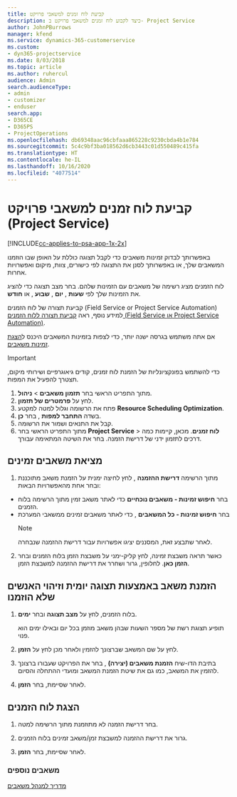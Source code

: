 ```yaml
---
title: ‏‫קביעת לוח זמנים למשאבי פרויקט
description: כיצד לקבוע לוח זמנים למשאבי פרויקט ב- Project Service
author: JohnPBurrows
manager: kfend
ms.service: dynamics-365-customerservice
ms.custom:
- dyn365-projectservice
ms.date: 8/03/2018
ms.topic: article
ms.author: ruhercul
audience: Admin
search.audienceType:
- admin
- customizer
- enduser
search.app:
- D365CE
- D365PS
- ProjectOperations
ms.openlocfilehash: db69348aac96cbfaaa865228c9230cbda4b1e784
ms.sourcegitcommit: 5c4c9bf3ba018562d6cb3443c01d550489c415fa
ms.translationtype: HT
ms.contentlocale: he-IL
ms.lasthandoff: 10/16/2020
ms.locfileid: "4077514"
---
```

# <a name="schedule-resources-for-a-project-project-service"></a>קביעת לוח זמנים למשאבי פרויקט (Project Service)

[!INCLUDE[cc-applies-to-psa-app-1x-2x](../includes/cc-applies-to-psa-app-1x-2x.md)]

באפשרותך לבדוק זמינות משאבים כדי לקבל תצוגה כוללת על האופן שבו הוזמנו המשאבים שלך, או באפשרותך לסנן את התצוגה לפי כישורים, צוות, מיקום ואפשרויות אחרות.  
  
לוח הזמנים מציג רשימה של משאבים עם הזמינות שלהם. בחר מצב תצוגה כדי להציג את הזמינות שלך לפי **שעות** , **יום** , **שבוע** , או **חודש**.  
  
 קביעת תצורה של לוח הזמנים (Field Service or Project Service Automation) למידע נוסף, ראה [קביעת תצורה ללוח הזמנים (Field Service או Project Service Automation)](https://docs.microsoft.com/dynamics365/field-service/configure-schedule-board).
  
אם אתה משתמש בגרסה ישנה יותר, כדי לצפות בזמינות המשאבים היכנס ל[הצגת זמינות משאבים](../psa/view-resource-availability.md).  

> [!IMPORTANT]
>  כדי להשתמש בפונקציונליות של הזמנת לוח זמנים, קודים גיאוגרפיים‬ ושירותי מיקום, תצטרך להפעיל את המפות.  
> 
> 1. מתוך התפריט הראשי בחר **תזמון משאבים** > **ניהול**.  
> 2. לחץ על **פרמטרים של תזמון**.  
> 3. פתח את הרשומה וגלול למטה למקטע **Resource Scheduling Optimization**.  
> 4. בשדה **התחבר למפות** , בחר **כן**.  
> 5. קבל את התנאים ושמור את הרשומה.  
> 6. מתוך התפריט הראשי בחר **Project Service** > **לוח זמנים**. מכאן, קיימות כמה דרכים לתזמון ידני של דרישת הזמנה. בחר את השיטה המתאימה עבורך.
  
## <a name="find-available-resources"></a>מציאת משאבים זמינים‬

1.  מתוך הרשימה **דרישת ההזמנה** , לחץ לחיצה ימנית על הזמנת משאב מתוכננת ובחר אחת מהאפשרויות הבאות:  
  
- בחר **חיפוש זמינות - משאבים נוכחיים** כדי לאתר משאב זמין מתוך הרשימה בלוח הזמנים.  
- בחר **חיפוש זמינות - כל המשאבים** , כדי לאתר משאבים זמינים ממשאבי המערכת  
   > [!NOTE]
   >  לאחר שתבצע זאת, המסננים יציגו אפשרויות עבור דרישת ההזמנה שנבחרה.  
  
2. כאשר תראה משבצת זמינה, לחץ קליק-ימני על משבצת הזמן בלוח הזמנים ובחר **הזמן כאן**. לחלופין, גרור ושחרר את דרישת ההזמנה למשבצת הזמן.  
  

## <a name="book-a-resource-using-the-daily-view-and-find-whos-under-booked"></a>הזמנת משאב באמצעות תצוגה יומית וזיהוי האנשים שלא הוזמנו
  
1.  בלוח הזמנים, לחץ על **מצב תצוגה** ובחר **ימים**.  
  
    תופיע תצוגת רשת של מספר השעות שבהן משאב מוזמן בכל יום ובאילו ימים הוא פנוי.  
  
2.  לחץ על שם המשאב שברצונך להזמין ולאחר מכן לחץ על **הזמן**.  
  
3.  בתיבת הדו-שיח **הזמנת משאבים (יצירה)** , בחר את הפרויקט שעבורו ברצונך להזמין את המשאב, כמו גם את שיטת הזמנת המשאב ומועדי ההתחלה והסיום.  
  
4.  לאחר שסיימת, בחר **הזמן**.  
  
## <a name="view-to-the-schedule-board"></a>הצגת לוח הזמנים
  
1.  בחר דרישת הזמנה לא מתוזמנת‬ מתוך הרשימה למטה.  
  
2.  גרור את דרישת ההזמנה למשבצת זמן/משאב זמינים בלוח הזמנים.  
  
3.  לאחר שסיימת, בחר **הזמן**.  
  
### <a name="additional-resources"></a>משאבים נוספים  
 [מדריך למנהל משאבים](../psa/resource-manager-guide.md)
